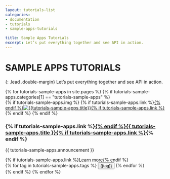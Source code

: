 ```yaml
---
layout: tutorials-list
categories:
- documentation
- tutorials
- sample-apps-tutorials

title: Sample Apps Tutorials
excerpt: Let’s put everything together and see API in action.
---
```



# SAMPLE APPS TUTORIALS

{: .lead .double-margin}
Let’s put everything together and see API in action.

<div class="col-xs-12 col-sm-12 col-md-9 col-lg-10 comntent">
{% for tutorials-sample-apps in site.pages %}
    {% if tutorials-sample-apps.categories[1] == "tutorials-sample-apps" %}
        <div class="tutorials-article">
            {% if tutorials-sample-apps.img %}
                {% if tutorials-sample-apps.link %}<a href="{{ tutorials-sample-apps.link }}">{% endif %}<img src="{{ tutorials-sample-apps.img }}" class="image" alt="{{tutorials-sample-apps.title}}"/>{% if tutorials-sample-apps.link %}</a>{% endif %}
            {% endif %}
            <div class="announcement">
                <h3>{% if tutorials-sample-apps.link %}<a href="{{ tutorials-sample-apps.link }}">{% endif %}{{ tutorials-sample-apps.title }}{% if tutorials-sample-apps.link %}</a>{% endif %}</h3>
                <p>{{ tutorials-sample-apps.announcement }}</p>
                {% if tutorials-sample-apps.link %}<a class="button button-blue" href="{{ tutorials-sample-apps.link }}">Learn more</a>{% endif %}
                <div class="tags">
                    {% for tag in tutorials-sample-apps.tags %}
                        <button class="tag-btn" tag="{{tag}}">{{tag}}</button>
                    {% endfor %}
                </div>
            </div>            
        </div>
    {% endif %}
{% endfor %}
</div>
